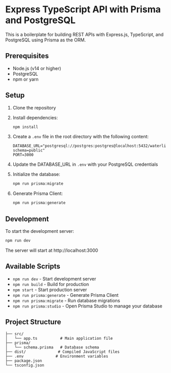 # Express TypeScript API with Prisma and PostgreSQL

This is a boilerplate for building REST APIs with Express.js, TypeScript, and PostgreSQL using Prisma as the ORM.

## Prerequisites

- Node.js (v14 or higher)
- PostgreSQL
- npm or yarn

## Setup

1. Clone the repository
2. Install dependencies:

   ```bash
   npm install
   ```

3. Create a `.env` file in the root directory with the following content:

   ```
   DATABASE_URL="postgresql://postgres:postgres@localhost:5432/waterlily_db?schema=public"
   PORT=3000
   ```

4. Update the DATABASE_URL in `.env` with your PostgreSQL credentials

5. Initialize the database:

   ```bash
   npm run prisma:migrate
   ```

6. Generate Prisma Client:
   ```bash
   npm run prisma:generate
   ```

## Development

To start the development server:

```bash
npm run dev
```

The server will start at http://localhost:3000

## Available Scripts

- `npm run dev` - Start development server
- `npm run build` - Build for production
- `npm start` - Start production server
- `npm run prisma:generate` - Generate Prisma Client
- `npm run prisma:migrate` - Run database migrations
- `npm run prisma:studio` - Open Prisma Studio to manage your database

## Project Structure

```
├── src/
│   └── app.ts          # Main application file
├── prisma/
│   └── schema.prisma   # Database schema
├── dist/              # Compiled JavaScript files
├── .env              # Environment variables
├── package.json
└── tsconfig.json
```
